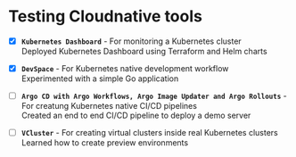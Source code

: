 # Testing Cloudnative tools

- [x] **`Kubernetes Dashboard`** - For monitoring a Kubernetes cluster \
	Deployed Kubernetes Dashboard using Terraform and Helm charts

- [x] **`DevSpace`** - For Kubernetes native development workflow \
	Experimented with a simple Go application

- [ ] **`Argo CD with Argo Workflows, Argo Image Updater and Argo Rollouts`** - For creatung Kubernetes native CI/CD pipelines \
	Created an end to end CI/CD pipeline to deploy a demo server

- [ ] **`VCluster`** - For creating virtual clusters inside real Kubernetes clusters \
	Learned how to create preview environments